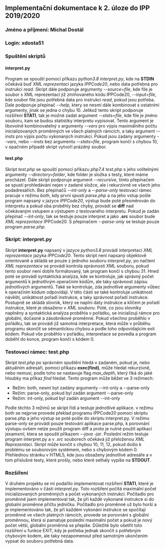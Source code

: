 ## Implementační dokumentace k 2. úloze do IPP 2019/2020
### Jméno a příjmení: Michal Dostál
### Login: xdosta51

### Spuštění skriptů

#### interpret.py
Program se spouští pomocí příkazu *python3.8 interpret.py*, kde na **STDIN** očekává buď *XML reprezentaci* jazyka *IPPCode20*, nebo data potřebná pro instrukci *read*.
Skript dále podporuje argumenty *--source=file*, kde file je soubor s XML reprezentací již zmiňovaného kódu IPPCode20, *--input=file*,
kde soubor file jsou potřebná data pro instrukci *read*, pokud jsou potřeba. Dale podporuje přepínač *--help*, ktery se nesmí dále kombinovat s ostatními argumenty,
jinak se jedna o chybu 10. Jelikož tento skript podporuje rozšíření **STATI**, tak je možné zadat argument *--stats=file*, kde file je jméno souboru,
kam se budou statistiky interpretu vypisovat. Tento argument je libovolně kombinovatelný s argumenty *--vars* pro výpis maximálního počtu inicializovaných proměnných
ve všech platných rámcích, a taky argument *--insts* pro výpis počtu vykonaných instrukcí. Pokud jsou zadany argumenty *--vars*, nebo *--insts* 
bez argumentu *--stats=file*, program končí s chybou 10, v opačném případě skript vytvoří prázdný soubor.

#### test.php
Skript *test.php* se spouští pomocí příkazu *php7.4 test.php* s jeho volitelnými argumenty *--directory=folder*, kde folder je složka s testy, které máme procházet.
Dále skript podporuje argument *--recursive*, tímto přepínačem se spustí prohledávání nejen v zadané složce, ale i rekurzivně ve všech jeho podadresářích. Bez 
přepínačů *--int-only* a *--parse-only* testovací rámec pracuje v režimu *both*, kdy první spustí *parse.php* a na jeho vstup pošle program napsaný v jazyce *IPPCode20*, 
výstup bude poté přesměrován do interpretu a pokud oba proběhly bez chyby, provádí se **diff** nad očekávaným vstupem a výstupem z testovaného interpretu. Pokud je 
zadán přepínač *--int-only*, tak se testuje pouze interpret a jako **.src** soubor bude *XML reprezentace* IPPCode20. S přepínačem *--parse-only* se testuje pouze
program *parse.php*.

### Skript: interpret.py
Skript **interpret.py** napsaný v jazyce *python3.8* provádí interpretaci *XML reprezentace* jazyka *IPPCode20*. Tento skript není napsaný objektově orientovaně a
skládá se pouze z jednoho souboru *interpret.py*, po načtení *XML reprezentace* se provádí kontrola správnosti XML souboru, pokud tento soubor není dobře formátovaný,
tak program končí s chybou 31. Hned poté se provádí syntaktická analýza, kde se kontroluje, jak správný počet argumentů k jednotlivým operačním kódům, ale taky správnost
zápisu jednotlivých argumentů. Také se kontroluje, zda jednotlivé argumenty vůbec k operačním kódum odpovídají. V této části se také kontroluje unikátnost návěští, unikátnost pořadí instrukce, a taky správnost pořadí instrukce. Postupně se skládá slovnik, který se naplni daty instrukce a klíčem je pořadí instrukce, které je 
obsaženo v *XML souboru*. Poté, co jsou slovníky naplněny a syntaktická analýza proběhla v pořádku, se inicializují rámce pro globální, dočasné a zásobníkové proměnné.
Pokud všechno proběhlo v pořádku, tak se provádí již samotná interpretace, která může v průběhu programu skončit se sémantickou chybou a podle toho odpovídajícím
exit kódem. Pokud vše proběhlo v pořádku, interpretace se povedla a program doběhl do konce, program končí s kódem 0.

### Testovací rámec: test.php
Skript *test.php* po správném spuštění hledá v zadaném, pokud je, nebo aktuálním adresáři, pomocí příkazu **exec(find)**, může hledat rekurzivně, nebo nemusí,
podle toho se nastavuje flag *max_depth*, který říká do jaké hloubky ma příkaz *find* hledat. 
Tento program může běžet ve 3 režimech:
 - Režim: both, nesmí byt zadány argumenty --int-only a --parse-only
 - Režim: parse-only, pokud byl zadán argument --parse-only
 - Režim: int-only, pokud byl zadán argument --int-only

Podle těchto 3 režimů se skript řídí a testuje jednotlivé aplikace. v režimu both se nejprve provede překlad programu IPPCode20 pomocí skriptu parse.php a jeho
výstup se poté pošle do skriptu interpret.py. V režimu parse-only se provádí pouze testování aplikace parse.php, k porovnání výstupu ovšem nelze použít program 
diff a proto je nutné použít aplikaci jexamxml, ktera se spouští příkazem *--java -jar*. Poslední režim testuje program interpret.py a v *.src* souborech očekává
již přeloženou *XML Reprezentaci*. Skript může končit s chybou 10, 11, 12, pokud došlo k problému se souborovým systémem, nebo s chybovým kódem 0. Přehlednou 
stránku v HTML5, kde jsou obsaženy jednotlivé adresáře a v tom příslušné testy, které prošly, nebo které selhaly vypíše na **STDOUT**.

### Rozšíření
V druhém projektu se mi podařilo implementovat rozšíření **STATI**, které je implementováno v části *interpret.py*. Toto rozšíření počítá maximální počet inicializovaných proměnných a počet vykonaných instrukcí. Počítadlo pro proměnné jsem implementoval tak, že při každé vykonané instrukce si do globalní proměnné 
přičtu jedničku. Počítadlo pro proměnné už bylo horší a je implementováno tak, že při každém vykonání instrukce se spočítají proměnné ve všech platných rámcích, 
provede se porovnání s globální proměnnou, která si pamatuje poslední maximální počet a pokud je nový počet větší, globální proměnná se přepíše. Důležité bylo ošetřit
toto rozšíření u funkce EXIT, kdy je potřeba jednak skončit s potřebným chybovým kodem, ale taky nezapomenout před samotným ukončením vypsat do souboru potřebná data.